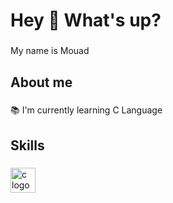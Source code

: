<h1 align="left">Hey 👋 What's up?</h1>

###

<p align="left">My name is Mouad</p>

###

<h2 align="left">About me</h2>

###

<p align="left">📚 I'm currently learning C Language</p>

###

<h2 align="left">Skills</h2>

###

<div align="left">
  <img src="https://cdn.jsdelivr.net/gh/devicons/devicon/icons/c/c-original.svg" height="40" alt="c logo"  />
</div>

###
